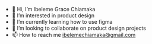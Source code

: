 - 👋 Hi, I’m Ibeleme Grace Chiamaka
- 👀 I’m interested in product design
- 🌱 I’m currently learning how to use figma
- 💞️ I’m looking to collaborate on product design projects
- 📫 How to reach me <ibelemechiamaka@gmail.com>

<!---
GraciousAmaka/GraciousAmaka is a ✨ special ✨ repository because its `README.md` (this file) appears on your GitHub profile.
You can click the Preview link to take a look at your changes.
--->
